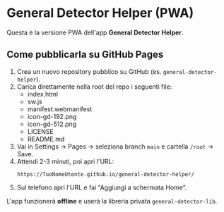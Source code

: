 # General Detector Helper (PWA)

Questa è la versione PWA dell'app **General Detector Helper**.

## Come pubblicarla su GitHub Pages

1. Crea un nuovo repository pubblico su GitHub (es. `general-detector-helper`).
2. Carica direttamente nella root del repo i seguenti file:
   - index.html
   - sw.js
   - manifest.webmanifest
   - icon-gd-192.png
   - icon-gd-512.png
   - LICENSE
   - README.md
3. Vai in Settings → Pages → seleziona branch `main` e cartella `/root` → Save.
4. Attendi 2-3 minuti, poi apri l'URL:
   ```
   https://TuoNomeUtente.github.io/general-detector-helper/
   ```
5. Sul telefono apri l'URL e fai “Aggiungi a schermata Home”.

L'app funzionerà **offline** e userà la libreria privata `general-detector-lib`.
